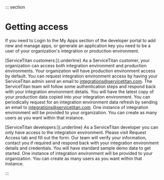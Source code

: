 <div>

::: section
<div>

<div>

</div>

<div>

<div>

# Getting access

If you need to Login to the My Apps section of the developer portal to
add new and manage apps, or generate an application key you need to be a
user of your organization's integration or production environment.

[ServiceTitan customers:]{.underline} As a ServiceTitan customer, your
organization can access both integration environment and production
environments. Your organization will have production environment access
by default. You can request integration environment access by having
your ServiceTitan admin send an email to integrations@servicetitan.com.
The ServiceTitan team will follow some authentication steps and respond
back with your integration environment details. You will have the latest
copy of your production data copied into your integration environment.
You can periodically request for an integration environment data refresh
by sending an email to integrations@servicetitan.com. One instance of
integration environment will be provided to your organization. You can
create as many users as you want within that instance.

[ServiceTitan developers:]{.underline} As a ServiceTitan developer you
can only have access to the integration environment. Please visit
Request Access tab and fill out the form. Our team will verify your
information, contact you if required and respond back with your
integration environment details and credentials. You will have standard
sample demo data to get started. One instance of integration environment
will be provided to your organization. You can create as many users as
you want within that instance.

</div>

</div>

</div>
:::

</div>
